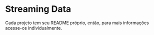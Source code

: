 # Streaming Data

Cada projeto tem seu README próprio, então, para mais informações acesse-os individualmente. 
